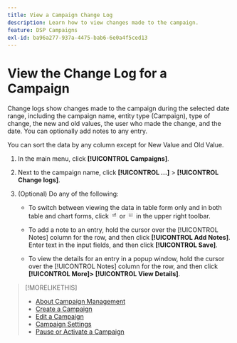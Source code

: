```yaml
---
title: View a Campaign Change Log
description: Learn how to view changes made to the campaign.
feature: DSP Campaigns
exl-id: ba96a277-937a-4475-bab6-6e0a4f5ced13
---
```

# View the Change Log for a Campaign

Change logs show changes made to the campaign during the selected date range, including the campaign name, entity type (Campaign), type of change, the new and old values, the user who made the change, and the date. You can optionally add notes to any entry.

You can sort the data by any column except for New Value and Old Value.

1. In the main menu, click **[!UICONTROL Campaigns]**.

1. Next to the campaign name, click  **[!UICONTROL ...]** > **[!UICONTROL Change logs]**.

1. (Optional) Do any of the following:

   * To switch between viewing the data in table form only and in both table and chart forms, click ![Table and chart view](/help/dsp/assets/table-plus-chart-view.png "Table and chart view") or ![Table view](/help/dsp/assets/table-view.png "Table view") in the upper right toolbar.
   
   * To add a note to an entry, hold the cursor over the [!UICONTROL Notes] column for the row, and then click **[!UICONTROL Add Notes]**. Enter text in the input fields, and then click **[!UICONTROL Save]**.

   * To view the details for an entry in a popup window, hold the cursor over the [!UICONTROL Notes] column for the row, and then click **[!UICONTROL More]> [!UICONTROL View Details]**. 

>[!MORELIKETHIS]
>
>* [About Campaign Management](campaign-about.md)
>* [Create a Campaign](campaign-create.md)
>* [Edit a Campaign](campaign-edit.md)
>* [Campaign Settings](campaign-settings.md)
>* [Pause or Activate a Campaign](campaign-pause-activate.md)

